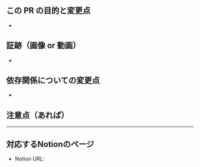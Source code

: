 <!-- Github Copilot コードレビューへの指示: このプルリクエストをレビューしてコメントする際には日本語でお願いします。 -->
## この PR の目的と変更点
- 

## 証跡（画像 or 動画）
- 

## 依存関係についての変更点
- 

## 注意点（あれば）
---

## 対応するNotionのページ
- Notion URL: